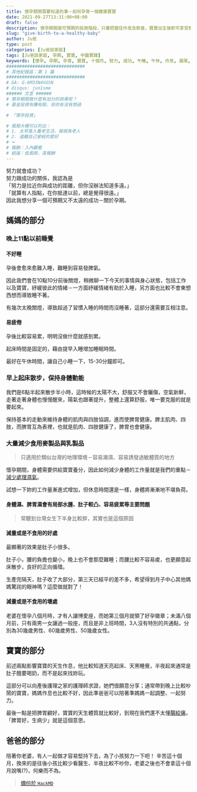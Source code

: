 ```yaml
---
title: 懷孕期間需要知道的事－如何孕育一個健康寶寶
date: 2021-09-27T13:31:00+08:00
draft: false
description: 懷孕期間是可預期的投資階段，只要把握住作息及飲食，寶寶出生後即可享受到豐碩的投資回報。
slug: "give-birth-to-a-healthy-baby"
author: Ju爸
type: post
categories: [Ju爸談家庭]
tags: [Ju爸談家庭, 孕期, 寶寶, 中醫實踐]
keywords: [懷孕, 孕期, 孕育, 寶寶, 十個月, 努力, 成功, 午睡, 午休, 作息, 晨陽, 早起, 散步, 過敏體質, 濕氣, 水腫, 容易疲累, 下身肥胖, 麥製品, 乳製品, 月子中心, 產後護理之家, 博愛座, 好孕徽章, 準爸爸, 準媽媽, 腸絞痛, 脾胃好, 脾主肌肉, 脾主四肢, 脾胃互為表裡]
##############################
# 其他紀錄區：第 1 篇
##############################
# GA: G-6M33N4VGSN
# disqus: jun1sme
###### 文宣 ######
# 懷孕期間做什麼有加分的效果呢？
# 基金投資有賺有賠，但你有沒有想過

# 「懷孕投資」

# 風險大概可以列出：
# 1. 太早進入養老生活，被視為老人
# 2. 遠離自己曾經的愛好
# ➖
# 報酬：入內觀看
# 結論：低風險，高報酬
---
```


努力就會成功？  
努力跟成功的關係，我認為是  
「努力是拉近你與成功的距離，但你沒辦法知道多遠。」  
「就算有人指點，在你抵達以前，總是覺得很遠。」  
因此我想分享一個可預期又不太遠的成功－關於孕期。

## 媽媽的部分
### 晚上11點以前睡覺
#### 不好睡
孕後會愈來愈難入睡，難睡到容易發脾氣。

因此我們會在10點10分前後關燈，稍微聊一下今天的事情與身心狀態，包括工作以及寶寶，紓緩彼此的情緒－一方面紓緩情緒有助於入睡，另方面也比較不會東想西想而導致睡不著。

有幾次太晚關燈，導致超過了習慣入睡的時間而沒睡著，這部分還需要互相注意。

#### 易疲倦
孕後比較容易累，明明沒做什麼就感到累。

起床時間是固定的，藉由提早入睡增加睡眠時間。

最好在午休時間，讓自己小睡一下，15-30分鐘即可。

### 早上起床散步，保持身體動能
我們是6點半起來散步半小時，這時候的太陽不大，舒服又不會曬傷，空氣新鮮，走著走著身體也慢慢醒來，陽氣也跟著提升，整體上還算舒服，唯一要克服的就是要起來。

保持基本的走動來維持身體的肌肉與四肢協調，進而使脾胃健康。脾主肌肉、四肢，而脾胃互為表裡，也就是肌肉、四肢健康了，脾胃也會健康。


### 大量減少食用麥製品與乳製品
> 只適用於類似台灣的地理環境－容易潮濕、容易誘發過敏體質的地方

懷孕期間，身體需要供給寶寶養分，因此如何減少身體的工作量就是我們的重點－<u>減少處理濕氣</u>。

試想一下妳的工作量漸進式增加，但休息時間還是一樣，身體將漸漸地不堪負荷。

#### 身體濕、脾胃濕會有局部水腫、肚子較凸、容易疲累等主要問題
> 常聽到台灣女生下半身比較胖，其實也是這個原因

#### 減量或是不食用的好處
最顯著的效果是肚子小很多。

肚子小，腰的負擔也變小，晚上也不會那麼難睡；而腰比較不容易痠，也更願意起床散步，良好的正向循環。

生產完隔天，肚子收了大部分，第三天已經平的差不多，希望得到月子中心其他媽媽驚詫的眼神嗎？這麼做就對了！

#### 減量或是不食用的壞處
老婆在懷孕八個月時，才有人讓博愛座，而她第三個月就領了好孕徽章；未滿八個月前，只有兩男一女讓過一般座，而且是非上班時間，3人沒有特別的共通點，分別為30幾歲男性、60幾歲男性、50幾歲女性。


## 寶寶的部分
前述兩點影響寶寶的天生作息，他比較知道天亮起床、天黑睡覺，半夜起來通常是肚子餓要喝奶，而不是起來找妳玩。

這部分可以向產後護理之家的護理師求證，她們很願意分享；通常帶到晚上比較吵鬧的寶寶，媽媽作息也比較不好，因此準爸爸可以陪著準媽媽一起調整、一起努力。

最後一點是把脾胃顧好，寶寶的天生體質就比較好，到現在我們還不太懂<u>腸絞痛</u>，「脾胃好，生病少」就是這個意思。

## 爸爸的部分
陪著你老婆，有人一起做才容易堅持下去，為了小孩努力一下吧！
辛苦這十個月，換來的是往後小孩比較少看醫生、半夜比較不吵你，老婆之後也不會拿這十個月說嘴(?)，何樂而不為。

> [備份於 `HackMD`](https://hackmd.io/@Jun1sMe/BJBITS3mF)
